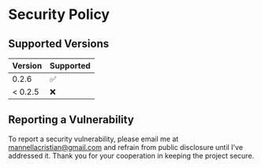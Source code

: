 # Security Policy

## Supported Versions

| Version | Supported          |
| ------- | ------------------ |
| 0.2.6   | :white_check_mark: |
| < 0.2.5 | :x:                |

## Reporting a Vulnerability

To report a security vulnerability, please email me at mannellacristian@gmail.com and refrain from public disclosure until I've addressed it. Thank you for your cooperation in keeping the project secure.
